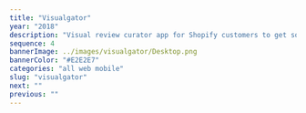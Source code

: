 ```yaml
---
title: "Visualgator"
year: "2018"
description: "Visual review curator app for Shopify customers to get social proof."
sequence: 4
bannerImage: ../images/visualgator/Desktop.png
bannerColor: "#E2E2E7"
categories: "all web mobile"
slug: "visualgator"
next: ""
previous: ""
---
```

